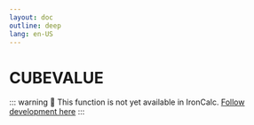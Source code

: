 ```yaml
---
layout: doc
outline: deep
lang: en-US
---
```


# CUBEVALUE

::: warning
🚧 This function is not yet available in IronCalc.
[Follow development here](https://github.com/ironcalc/IronCalc/labels/Functions)
:::